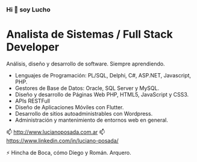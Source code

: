 ### Hi 👋 soy Lucho
# Analista de Sistemas / Full Stack Developer

Análisis, diseño y desarrollo de software. Siempre aprendiendo.

- Lenguajes de Programación: PL/SQL, Delphi, C#, ASP.NET, Javascript, PHP. 
- Gestores de Base de Datos: Oracle, SQL Server y MySQL.
- Diseño y desarrollo de Páginas Web PHP, HTML5, JavaScript y CSS3.
- APIs RESTFull
- Diseño de Aplicaciones Móviles con Flutter. 
- Desarrollo de sitios autoadministrables con Wordpress.
- Administración y mantenimiento de entornos web en general.

📫 http://www.lucianoposada.com.ar
📫 https://www.linkedin.com/in/luciano-posada/

⚡ Hincha de Boca, cómo Diego y Román. Arquero.
